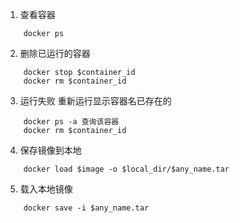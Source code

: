 1. 查看容器
```
	docker ps
```

2. 删除已运行的容器
```
	docker stop $container_id
	docker rm $container_id
```

3. 运行失败 重新运行显示容器名已存在的
```
	docker ps -a 查询该容器
	docker rm $container_id
```

4. 保存镜像到本地
```
	docker load $image -o $local_dir/$any_name.tar
```

5. 载入本地镜像
```
	docker save -i $any_name.tar
```